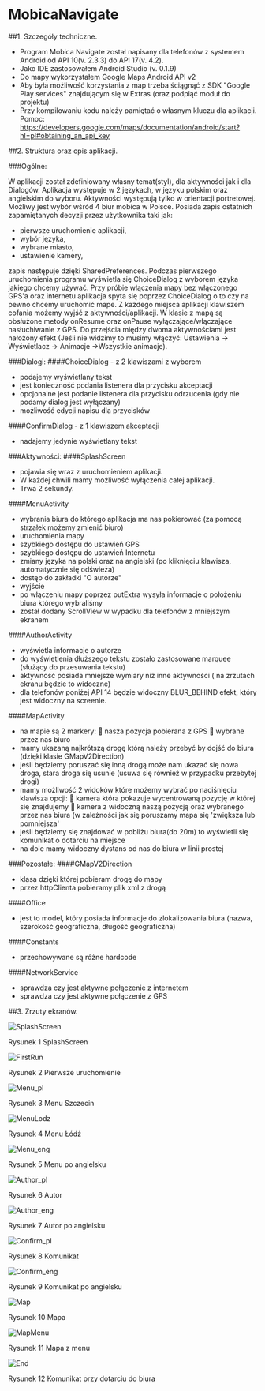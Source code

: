 MobicaNavigate
==============


##1. Szczegóły techniczne.

- Program Mobica Navigate został napisany dla telefonów z systemem Android od API 10(v. 2.3.3) do API 17(v. 4.2).
- Jako IDE zastosowałem Android Studio (v. 0.1.9) 
- Do mapy wykorzystałem Google Maps Android API v2
- Aby była możliwość korzystania z map trzeba ściągnąć z SDK "Google Play services" znajdującym się w Extras (oraz podpiąć moduł do projektu)
- Przy kompilowaniu kodu należy pamiętać o własnym kluczu dla aplikacji. Pomoc: https://developers.google.com/maps/documentation/android/start?hl=pl#obtaining_an_api_key

##2. Struktura oraz opis aplikacji.

###Ogólne:

W aplikacji został zdefiniowany własny temat(styl), dla aktywności jak i dla Dialogów. Aplikacja występuje w 2 językach, w języku polskim oraz angielskim do wyboru. Aktywności występują tylko w orientacji portretowej. Możliwy jest wybór wśród 4 biur mobica w Polsce. Posiada zapis ostatnich zapamiętanych decyzji przez użytkownika taki jak: 

-	pierwsze uruchomienie aplikacji,
-	wybór języka,
-	wybrane miasto,
-	ustawienie kamery, 

zapis następuje dzięki SharedPreferences. Podczas pierwszego uruchomienia programu wyświetla się ChoiceDialog z wyborem języka jakiego chcemy używać. Przy próbie włączenia mapy bez włączonego GPS'a oraz internetu aplikacja spyta się poprzez ChoiceDialog o to czy na pewno chcemy uruchomić mape. Z każdego miejsca aplikacji klawiszem cofania możemy wyjść z aktywności/aplikacji. W klasie z mapą są obsłużone metody onResume oraz onPause wyłączające/włączające nasłuchiwanie z GPS. Do przejścia między dwoma aktywnościami jest nałożony efekt (Jeśli nie widzimy to musimy włączyć: Ustawienia -> Wyświetlacz -> Animacje ->Wszystkie animacje).


###Dialogi:
####ChoiceDialog -  z 2 klawiszami z wyborem
-	podajemy wyświetlany tekst
-	jest konieczność podania listenera dla przycisku akceptacji
-	opcjonalne jest podanie listenera dla przycisku odrzucenia (gdy nie podamy dialog jest wyłączany)
-	możliwość edycji napisu dla przycisków

####ConfirmDialog  - z 1 klawiszem akceptacji
-	nadajemy jedynie wyświetlany tekst

###Aktywności:
####SplashScreen 
- pojawia się wraz z uruchomieniem aplikacji. 
- W każdej chwili mamy możliwość wyłączenia całej aplikacji. 
- Trwa 2 sekundy. 

####MenuActivity 
-	wybrania biura do którego aplikacja ma nas pokierować (za pomocą strzałek możemy zmienić biuro)
-	uruchomienia mapy
-	szybkiego dostępu do ustawień GPS
-	szybkiego dostępu do ustawień Internetu
-	zmiany języka na polski oraz na angielski (po kliknięciu klawisza, automatycznie się odświeża)
-	dostęp do zakładki "O autorze"
-	wyjście
-	po włączeniu mapy poprzez putExtra wysyła informacje o położeniu biura którego wybraliśmy
-	został dodany ScrollView w wypadku dla telefonów z mniejszym ekranem

####AuthorActivity
-	wyświetla informacje o autorze
-	do wyświetlenia dłuższego tekstu zostało zastosowane marquee (służący do przesuwania tekstu)
-	aktywność posiada mniejsze wymiary niż inne aktywności ( na zrzutach ekranu będzie to widoczne)
-	dla telefonów poniżej API 14 będzie widoczny BLUR_BEHIND efekt, który jest widoczny na screenie.

####MapActivity
-	na mapie są 2 markery:
	nasza pozycja pobierana z GPS
	wybrane przez nas biuro
-	mamy ukazaną najkrótszą drogę którą należy przebyć by dojść do biura (dzięki klasie GMapV2Direction)
-	jeśli będziemy poruszać się inną drogą może nam ukazać się nowa droga, stara droga się usunie (usuwa się również w przypadku przebytej drogi)
-	mamy możliwość 2 widoków które możemy wybrać po naciśnięciu klawisza opcji:
	kamera która pokazuje wycentrowaną pozycję w której się znajdujemy
	kamera z widoczną naszą pozycją oraz wybranego przez nas biura (w zależności jak się poruszamy mapa się 'zwiększa lub pomniejsza'
-	jeśli będziemy się znajdować w pobliżu biura(do 20m) to wyświetli się komunikat o dotarciu na miejsce
-	na dole mamy widoczny dystans od nas do biura w linii prostej

###Pozostałe:
####GMapV2Direction
-	klasa dzięki której pobieram drogę do mapy
-	przez httpClienta pobieramy plik xml z drogą

####Office
-	jest to model, który posiada informacje do zlokalizowania biura (nazwa, szerokość geograficzna, długość geograficzna)

####Constants
-	przechowywane są różne hardcode

####NetworkService
-	sprawdza czy jest aktywne połączenie z internetem
-	sprawdza czy jest aktywne połączenie z GPS

##3. Zrzuty ekranów.


![SplashScreen](http://brokenworld.hostzi.com/mobicanavigate/SplashScreen.png)

Rysunek 1 SplashScreen

![FirstRun](http://brokenworld.hostzi.com/mobicanavigate/FirstRun.png)

Rysunek 2 Pierwsze uruchomienie

![Menu_pl](http://brokenworld.hostzi.com/mobicanavigate/Menu_pl.png)

Rysunek 3 Menu Szczecin

![MenuLodz](http://brokenworld.hostzi.com/mobicanavigate/MenuLodz.png)

Rysunek 4 Menu Łódź

![Menu_eng](http://brokenworld.hostzi.com/mobicanavigate/Menu_eng.png)

Rysunek 5 Menu po angielsku

![Author_pl](http://brokenworld.hostzi.com/mobicanavigate/Author_pl.png)

Rysunek 6 Autor

![Author_eng](http://brokenworld.hostzi.com/mobicanavigate/Author_eng.png)

Rysunek 7 Autor po angielsku

![Confirm_pl](http://brokenworld.hostzi.com/mobicanavigate/Confirm_pl.png)

Rysunek 8 Komunikat

![Confirm_eng](http://brokenworld.hostzi.com/mobicanavigate/Confirm_eng.png)

Rysunek 9 Komunikat po angielsku

![Map](http://brokenworld.hostzi.com/mobicanavigate/Map.png)

Rysunek 10 Mapa

![MapMenu](http://brokenworld.hostzi.com/mobicanavigate/MapMenu.png)

Rysunek 11 Mapa z menu

![End](http://brokenworld.hostzi.com/mobicanavigate/End.png)

Rysunek 12 Komunikat przy dotarciu do biura

